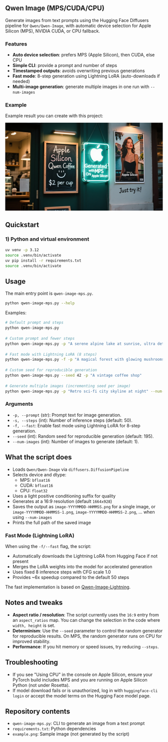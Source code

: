 ## Qwen Image (MPS/CUDA/CPU)

Generate images from text prompts using the Hugging Face Diffusers pipeline for `Qwen/Qwen-Image`, with automatic device selection for Apple Silicon (MPS), NVIDIA CUDA, or CPU fallback.

### Features
- **Auto device selection**: prefers MPS (Apple Silicon), then CUDA, else CPU
- **Simple CLI**: provide a prompt and number of steps
- **Timestamped outputs**: avoids overwriting previous generations
- **Fast mode**: 8-step generation using Lightning LoRA (auto-downloads if needed)
 - **Multi-image generation**: generate multiple images in one run with `--num-images`

### Example

Example result you can create with this project:

![Example image](example.png)

## Quickstart

### 1) Python and virtual environment
```bash
uv venv -p 3.12
source .venv/bin/activate
uv pip install -r requirements.txt
source .venv/bin/activate
```

## Usage

The main entry point is `qwen-image-mps.py`.

```bash
python qwen-image-mps.py --help
```

Examples:

```bash
# Default prompt and steps
python qwen-image-mps.py

# Custom prompt and fewer steps
python qwen-image-mps.py -p "A serene alpine lake at sunrise, ultra detailed, cinematic" -s 30

# Fast mode with Lightning LoRA (8 steps)
python qwen-image-mps.py -f -p "A magical forest with glowing mushrooms"

# Custom seed for reproducible generation
python qwen-image-mps.py --seed 42 -p "A vintage coffee shop"

# Generate multiple images (incrementing seed per image)
python qwen-image-mps.py -p "Retro sci-fi city skyline at night" --num-images 3 --seed 100
```

### Arguments
- `-p, --prompt` (str): Prompt text for image generation.
- `-s, --steps` (int): Number of inference steps (default: 50).
- `-f, --fast`: Enable fast mode using Lightning LoRA for 8-step generation.
- `--seed` (int): Random seed for reproducible generation (default: 195).
 - `--num-images` (int): Number of images to generate (default: 1).

## What the script does
- Loads `Qwen/Qwen-Image` via `diffusers.DiffusionPipeline`
- Selects device and dtype:
  - MPS: `bfloat16`
  - CUDA: `bfloat16`
  - CPU: `float32`
- Uses a light positive conditioning suffix for quality
- Generates at a 16:9 resolution (default `1664x928`)
- Saves the output as `image-YYYYMMDD-HHMMSS.png` for a single image,
  or `image-YYYYMMDD-HHMMSS-1.png`, `image-YYYYMMDD-HHMMSS-2.png`, ... when using `--num-images`
- Prints the full path of the saved image

### Fast Mode (Lightning LoRA)
When using the `-f/--fast` flag, the script:
- Automatically downloads the Lightning LoRA from Hugging Face if not present
- Merges the LoRA weights into the model for accelerated generation
- Uses fixed 8 inference steps with CFG scale 1.0
- Provides ~6x speedup compared to the default 50 steps

The fast implementation is based on [Qwen-Image-Lightning](https://github.com/ModelTC/Qwen-Image-Lightning).

## Notes and tweaks
- **Aspect ratio / resolution**: The script currently uses the `16:9` entry from an `aspect_ratios` map. You can change the selection in the code where `width, height` is set.
- **Determinism**: Use the `--seed` parameter to control the random generator for reproducible results. On MPS, the random generator runs on CPU for improved stability.
- **Performance**: If you hit memory or speed issues, try reducing `--steps`.

## Troubleshooting
- If you see "Using CPU" in the console on Apple Silicon, ensure your PyTorch build includes MPS and you are running on Apple Silicon Python (not under Rosetta).
- If model download fails or is unauthorized, log in with `huggingface-cli login` or accept the model terms on the Hugging Face model page.

## Repository contents
- `qwen-image-mps.py`: CLI to generate an image from a text prompt
- `requirements.txt`: Python dependencies
- `example.png`: Sample image (not generated by the script)



